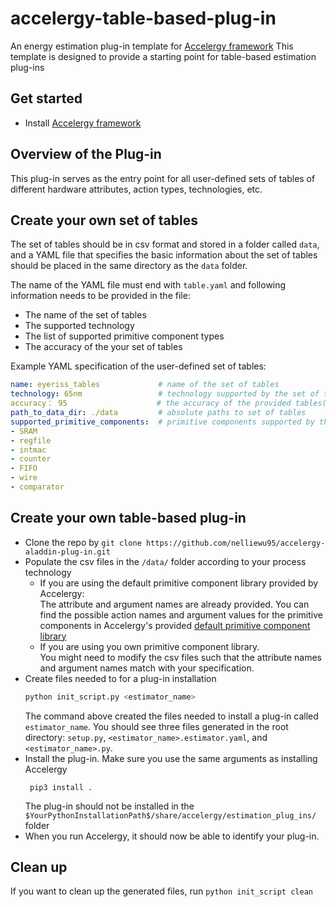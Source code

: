 # accelergy-table-based-plug-in

An energy estimation plug-in template for [Accelergy framework](https://github.com/nelliewu95/accelergy)
This template is designed to provide a starting point for table-based estimation plug-ins


## Get started 
- Install [Accelergy framework](https://github.com/nelliewu95/accelergy)

## Overview of the Plug-in
This plug-in serves as the entry point for all user-defined sets of tables of different hardware attributes,
action types, technologies, etc. 

## Create your own set of tables
The set of tables should be in csv format and stored in a folder called ```data```, and a YAML file that specifies 
the basic information about the set of tables should be placed in the same directory as the ```data``` folder.

The name of the YAML file must end with ```table.yaml``` and following information needs to be provided in the file:
 - The name of the set of tables
 - The supported technology 
 - The list of supported primitive component types  
 - The accuracy of the your set of tables
 
Example YAML specification of the user-defined set of tables:
 ```yaml
name: eyeriss_tables             # name of the set of tables
technology: 65nm                 # technology supported by the set of tables
accuracy： 95                    # the accuracy of the provided tables(in your units)
path_to_data_dir: ./data         # absolute paths to set of tables
supported_primitive_components:  # primitive components supported by the set of tables
 - SRAM
 - regfile
 - intmac
 - counter
 - FIFO
 - wire
 - comparator
```
 


## Create your own table-based plug-in
- Clone the repo by ```git clone https://github.com/nelliewu95/accelergy-aladdin-plug-in.git```
- Populate the csv files in the ```/data/``` folder according to your process technology
    - If you are using the default primitive component library provided by Accelergy:   
      The attribute and argument names are already provided.
      You can find the possible action names and argument values for the primitive components in Accelergy's
      provided [default primitive component library](https://github.com/nelliewu95/accelergy/blob/master/share/primitive_component_libs/primitive_component.lib.yaml)
    - If you are using you own primitive component library.  
      You might need to modify the csv files such that the attribute names and argument names match with your specification.
- Create files needed to for a plug-in installation
   ```python
   python init_script.py <estimator_name>
  ```
    The command above created the files needed to install a plug-in called ```estimator_name```. You should see three
    files generated in the root directory: ```setup.py```, ```<estimator_name>.estimator.yaml```, and ```<estimator_name>.py```.
 - Install the plug-in. Make sure you use the same arguments as installing Accelergy
   ```
    pip3 install .
   ```
   The plug-in should not be installed in the ```$YourPythonInstallationPath$/share/accelergy/estimation_plug_ins/``` folder
 - When you run Accelergy, it should now be able to identify your plug-in.
 
 ## Clean up 
 If you want to clean up the generated files, run ```python init_script clean```
